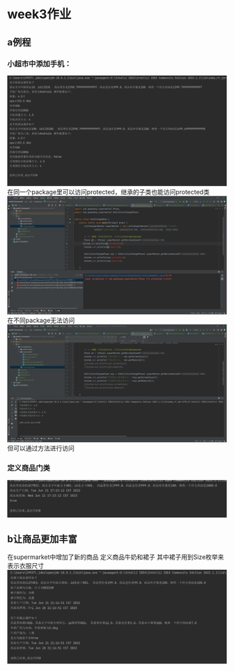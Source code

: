 # week3作业
## a例程  
### 小超市中添加手机：
![img.png](img.png)      
在同一个package里可以访问protected，继承的子类也能访问protected类
![img_1.png](img_1.png)   
在不同package无法访问
![img_2.png](img_2.png)
但可以通过方法进行访问
### 定义商品门类
![img_3.png](img_3.png)
## b让商品更加丰富  
在supermarket中增加了新的商品
定义商品牛奶和裙子
其中裙子用到Size枚举来表示衣服尺寸
![img_4.png](img_4.png)